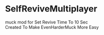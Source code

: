 # SelfReviveMultiplayer
muck mod for Set Revive Time To 10 Sec
<br>
Created To Make EvenHarderMuck More Easy